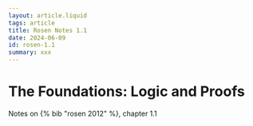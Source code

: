 ```yaml
---
layout: article.liquid
tags: article
title: Rosen Notes 1.1
date: 2024-06-09
id: rosen-1.1
summary: xxx
---
```


# The Foundations: Logic and Proofs

Notes on {% bib "rosen 2012" %}, chapter 1.1
